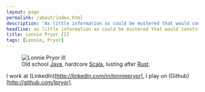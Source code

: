 ```yaml
---
layout: page
permalink: /about/index.html
description: "As little information as could be mustered that would constitute a biography."
headline: as little information as could be mustered that would constitute a biography
title: Lonnie Pryor III
tags: [Lonnie, Pryor]
---
```

<figure>
  <img src="{{ site.url }}/images/me.jpg" alt="Lonnie Pryor III">
  <figcaption>Old school <a href="https://www.oracle.com/java/">Java</a>, hardcore <a href="http://www.scala-lang.org/">Scala</a>, lusting after <a href="http://www.rust-lang.org/">Rust</a>.</figcaption>
</figure>

I work at (LinkedIn)[http://linkedin.com/in/lonniepryor], I play on (Github)[http://github.com/lpryor].

